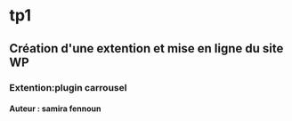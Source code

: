 # tp1
## Création d'une extention et mise en ligne du site WP
###  Extention:plugin carrousel

#### Auteur : samira fennoun